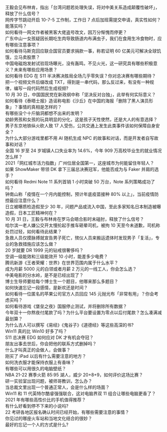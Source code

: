 王毅会见布林肯，指出「台湾问题若处理失误，将对中美关系造成颠覆性破坏」，释放了什么信号？  
网传字节跳动开启 10-7-5 工作制，工作日 7 点后加班需提交申请，真实性如何？能落实吗？  
如何看待一网文作者被黑客大佬盗号改文，因万分惭愧而停更？  
广东中山一女孩疑因长期吃生肉导致肠道内布满虫子，我们在食用生冷食物时，应有哪些注意事项？  
如何看待马斯克回应联合国官员要求捐款一事，称若证明 60 亿美元可解决全球饥饿，立马卖股票？  
中国电磁炮发射试验现场曝光，没有轰鸣，不见火光，这一研究具有哪些积极意义？未来有哪些应用场景？  
如何看待 EDG 在 S11 半决赛决胜局全场几乎零失误？你对总决赛有哪些期待？  
把一个视频文件后缀改成 TXT，得到是一串代码，那么反过来，有没有一种规律，编写一段代码然后生成视频?  
10 月 30 日，中国国民党在新政纲中称「坚决反对台独」，此举有何实际意义？  
如何看待《泰晤士报》造谣称电影《沙丘》在中国的海报「删除了黑人演员形象」？事情的真相是怎样的？  
有哪些没个十斤脑洞都想不出来的发明？  
幼龄男孩和女孩的玩具明显的分化，这是孩子天性使然，还是大人的有意选择？  
男子东京地铁纵火砍人致 17 人受伤，公共交通上发生此类事件该如何保障自身安全？  
为什么大部分游戏里都不用 AI 随机生成 NPC 的故事和对话，而是开发者自写故事和对话？  
全国 16 岁至 24 岁城镇人口失业率为 14.6%，今年 909 万高校毕业生的就业情况怎么样？  
2021「网红城市活力指数」广州位居全国第一，这座城市为何能留住年轻人？  
如果 ShowMaker 带领 DK 拿下三届总决赛冠军，他能否成为与 Faker 并肩的选手？  
如何看待 Redmi Note 11 系列首销 1 小时突破 50 万台，Note 系列策略成功了吗？  
钟南山称「疫情在一个月内能控制，预计年底疫苗接种 80% 以上」，当前疫情防控最应注意什么？  
日立被曝质检造假至少 30 年，问题产品或流入中国，至此多家知名日本制造被曝造假，日本工匠精神何在？  
10 月 31 日，王毅与布林肯在罗马会晤合影时未碰肘，释放了什么信号？  
哈尔滨一老人嫌公交开太慢抡起手推车砸晕司机，被拘 10 天至今未道歉，司机称处罚过轻，如何看待此结果？  
急救人员仅摸脉搏就宣告男子死亡，殡仪人员来搬运遗体时发现男子「复活」，专业的急救措施应该怎么做？  
20 岁就要 DR 1999 元的钻戒很奢侈吗？  
空调一级能效和三级能效开 10 小时，能差多少电费？  
腾讯新游《王者荣耀：世界》在世界范围内属于什么水平？  
成为月薪 5000 元的白领或者月薪 2 万元的一线工人，你会怎么选？  
中美电影的分水岭，是不是已经出现了？  
博士生导师要给每个博士生一个题目，他哪来那么多题目？  
如何快速忘记一段感情，是新欢还是时间？  
如何看待一位匿名的苹果公司官方人员回应 145 元抛光布「非常有用」？你会考虑买吗？  
如何看待游戏《堡垒之夜》国服停止测试，并将删除所有数据？  
今年双十一你熬夜付尾款了吗？为什么平台要设置为零点以后付尾款？怎么凑满减最划算？  
为什么古人可以撰写《易经》《鬼谷子》《道德经》等这些高深的书?  
Win11 真的比 Win10 好多了吗？  
S11 总决赛 EDG 如何应对 DK 才有机会夺冠？  
朋友出事去世后，你会把他的联系方式删掉吗？  
什么才叫真正的会做人，会做事？  
刚买了 iPad 以后有什么需要注意的地方？  
如何洗衣服才能保持衣服上有香味？  
有哪些可以用很久的电脑壁纸？  
NBA 21-22 赛季火箭 85:95 湖人，威少 20+8+9，如何评价这场比赛？  
研一实验室出现问题，被师哥教训，怎么办？  
当总裁文里出现一个普通正常人，会是什么样的场面？  
Win11 和 11 代英特尔酷睿强强联合，这对电脑界双 11 组合让哪些电脑更香了？  
2021 年有哪些高性价比的手机值得推荐？  
有什么好看到停不下来的小说吗?  
22 考研各地区报名确认时间已经开始，有哪些需要注意的事情？  
你见过的哪座火车站和当地文化结合的很妙？  
最好的忘记一个人的方式是什么?  
